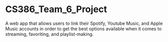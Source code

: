 # CS386_Team_6_Project
A web app that allows users to link their Spotify, Youtube Music, and Apple Music accounts in order to get the best options available when it comes to streaming, favoriting, and playlist-making.